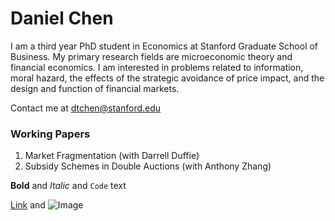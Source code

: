 
# Daniel Chen
I am a third year PhD student in Economics at Stanford Graduate School of Business. My primary research fields are microeconomic theory and financial economics. I am interested in problems related to information, moral hazard, the effects of the strategic avoidance of price impact, and the design and function of financial markets. 

Contact me at dtchen@stanford.edu

### Working Papers
1. Market Fragmentation (with Darrell Duffie)
2. Subsidy Schemes in Double Auctions (with Anthony Zhang)

**Bold** and _Italic_ and `Code` text

[Link](url) and ![Image](src)
```

